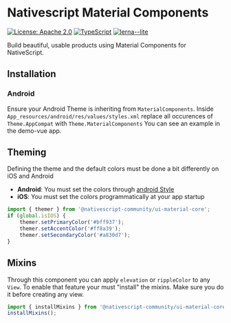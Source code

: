 # Nativescript Material Components

[![License: Apache 2.0](https://img.shields.io/badge/License-Apache%20v2-yellow.svg)](https://opensource.org/license/apache-2-0/)
[![TypeScript](https://img.shields.io/badge/%3C%2F%3E-TypeScript-%230074c1.svg)](http://www.typescriptlang.org/)
[![lerna--lite](https://img.shields.io/badge/maintained%20with-lerna--lite-e137ff)](https://github.com/lerna-lite/lerna-lite)

Build beautiful, usable products using Material Components for NativeScript.

## Installation

### Android 
Ensure your Android Theme is inheriting from `MaterialComponents`.
Inside ```App_resources/android/res/values/styles.xml``` replace all occurences of ```Theme.AppCompat``` with ```Theme.MaterialComponents```
You can see an example in the demo-vue app.

## Theming
Defining the theme and the default colors must be done a bit differently on iOS and Android

* **Android**:  You must set the colors through [android Style](https://github.com/material-components/material-components-android/blob/master/docs/getting-started.md#appcompat-themes)
* **iOS**: You must set the colors programmatically at your app startup
```typescript
import { themer } from '@nativescript-community/ui-material-core';
if (global.isIOS) {
    themer.setPrimaryColor('#bff937');
    themer.setAccentColor('#ff8a39');
    themer.setSecondaryColor('#a830d7');
}
```

## Mixins
Through this component you can apply `elevation` or `rippleColor` to any `View`. To enable that feature your must "install" the mixins. Make sure you do it before creating any view.
```typescript
import { installMixins } from '@nativescript-community/ui-material-core';
installMixins();
```